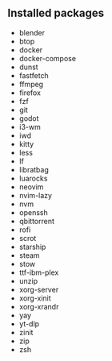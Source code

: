 ## Installed packages

- blender
- btop
- docker
- docker-compose
- dunst
- fastfetch
- ffmpeg
- firefox
- fzf
- git
- godot
- i3-wm
- iwd
- kitty
- less
- lf
- libratbag
- luarocks
- neovim
- nvim-lazy
- nvm
- openssh
- qbittorrent
- rofi
- scrot
- starship
- steam
- stow
- ttf-ibm-plex
- unzip
- xorg-server
- xorg-xinit
- xorg-xrandr
- yay
- yt-dlp
- zinit
- zip
- zsh
